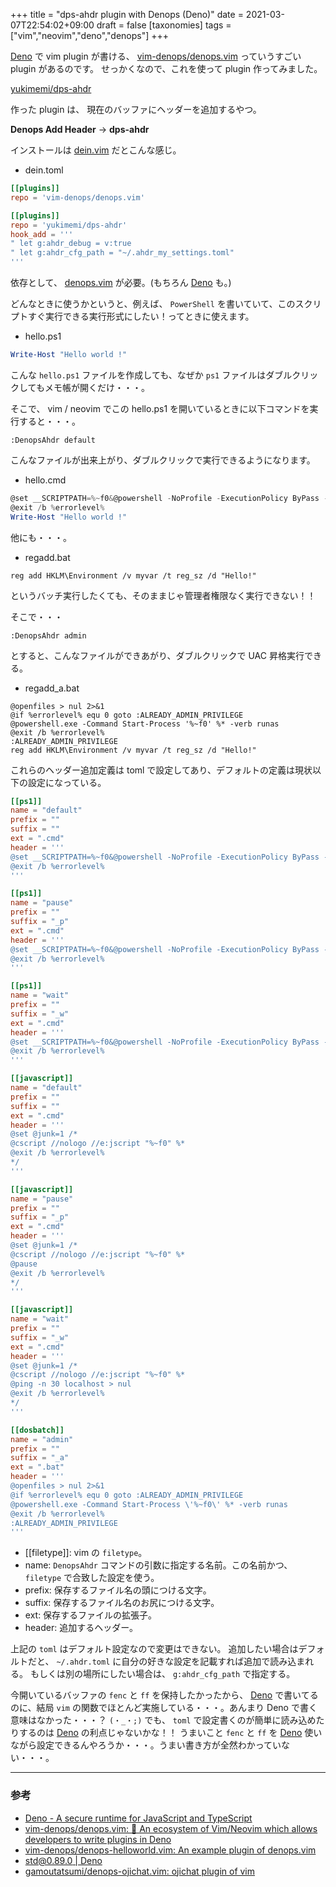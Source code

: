 +++
title = "dps-ahdr plugin with Denops (Deno)"
date = 2021-03-07T22:54:02+09:00
draft = false
[taxonomies]
tags = ["vim","neovim","deno","denops"]
+++

[Deno](https://deno.land/) で vim plugin が書ける、 [vim-denops/denops.vim](https://github.com/vim-denops/denops.vim) っていうすごい plugin があるのです。
せっかくなので、これを使って plugin 作ってみました。

[yukimemi/dps-ahdr](https://github.com/yukimemi/dps-ahdr)

<!-- more -->

作った plugin は、 現在のバッファにヘッダーを追加するやつ。

**Denops Add Header** -> **dps-ahdr**

インストールは [dein.vim](https://github.com/Shougo/dein.vim) だとこんな感じ。

- dein.toml

```toml
[[plugins]]
repo = 'vim-denops/denops.vim'

[[plugins]]
repo = 'yukimemi/dps-ahdr'
hook_add = '''
" let g:ahdr_debug = v:true
" let g:ahdr_cfg_path = "~/.ahdr_my_settings.toml"
'''
```

依存として、 [denops.vim](https://github.com/vim-denops/denops.vim) が必要。(もちろん [Deno](https://deno.land/) も。)

どんなときに使うかというと、例えば、 `PowerShell` を書いていて、このスクリプトすぐ実行できる実行形式にしたい！ってときに使えます。

- hello.ps1

```powershell
Write-Host "Hello world !"
```

こんな `hello.ps1` ファイルを作成しても、なぜか `ps1` ファイルはダブルクリックしてもメモ帳が開くだけ・・・。

そこで、 vim / neovim でこの hello.ps1 を開いているときに以下コマンドを実行すると・・・。

```vim
:DenopsAhdr default
```

こんなファイルが出来上がり、ダブルクリックで実行できるようになります。

- hello.cmd

```powershell
@set __SCRIPTPATH=%~f0&@powershell -NoProfile -ExecutionPolicy ByPass -InputFormat None "$s=[scriptblock]::create((gc -enc utf8 -li \"%~f0\"|?{$_.readcount -gt 2})-join\"`n\");&$s" %*
@exit /b %errorlevel%
Write-Host "Hello world !"
```

他にも・・・。

- regadd.bat

```dosbatch
reg add HKLM\Environment /v myvar /t reg_sz /d "Hello!"
```

というバッチ実行したくても、そのままじゃ管理者権限なく実行できない！！

そこで・・・

```vim
:DenopsAhdr admin
```

とすると、こんなファイルができあがり、ダブルクリックで UAC 昇格実行できる。

- regadd_a.bat

```dosbatch
@openfiles > nul 2>&1
@if %errorlevel% equ 0 goto :ALREADY_ADMIN_PRIVILEGE
@powershell.exe -Command Start-Process '%~f0' %* -verb runas
@exit /b %errorlevel%
:ALREADY_ADMIN_PRIVILEGE
reg add HKLM\Environment /v myvar /t reg_sz /d "Hello!"
```

これらのヘッダー追加定義は toml で設定してあり、デフォルトの定義は現状以下の設定になっている。

```toml
[[ps1]]
name = "default"
prefix = ""
suffix = ""
ext = ".cmd"
header = '''
@set __SCRIPTPATH=%~f0&@powershell -NoProfile -ExecutionPolicy ByPass -InputFormat None "$s=[scriptblock]::create((gc -enc utf8 -li \\"%~f0\\"|?{$_.readcount -gt 2})-join\\"`n\\");&$s" %*
@exit /b %errorlevel%
'''

[[ps1]]
name = "pause"
prefix = ""
suffix = "_p"
ext = ".cmd"
header = '''
@set __SCRIPTPATH=%~f0&@powershell -NoProfile -ExecutionPolicy ByPass -InputFormat None "$s=[scriptblock]::create((gc -enc utf8 -li \\"%~f0\\"|?{$_.readcount -gt 2})-join\\"`n\\");&$s" %*&@pause
@exit /b %errorlevel%
'''

[[ps1]]
name = "wait"
prefix = ""
suffix = "_w"
ext = ".cmd"
header = '''
@set __SCRIPTPATH=%~f0&@powershell -NoProfile -ExecutionPolicy ByPass -InputFormat None "$s=[scriptblock]::create((gc -enc utf8 -li \\"%~f0\\"|?{$_.readcount -gt 2})-join\\"`n\\");&$s" %*&@ping -n 30 localhost > nul
@exit /b %errorlevel%
'''

[[javascript]]
name = "default"
prefix = ""
suffix = ""
ext = ".cmd"
header = '''
@set @junk=1 /*
@cscript //nologo //e:jscript "%~f0" %*
@exit /b %errorlevel%
*/
'''

[[javascript]]
name = "pause"
prefix = ""
suffix = "_p"
ext = ".cmd"
header = '''
@set @junk=1 /*
@cscript //nologo //e:jscript "%~f0" %*
@pause
@exit /b %errorlevel%
*/
'''

[[javascript]]
name = "wait"
prefix = ""
suffix = "_w"
ext = ".cmd"
header = '''
@set @junk=1 /*
@cscript //nologo //e:jscript "%~f0" %*
@ping -n 30 localhost > nul
@exit /b %errorlevel%
*/
'''

[[dosbatch]]
name = "admin"
prefix = ""
suffix = "_a"
ext = ".bat"
header = '''
@openfiles > nul 2>&1
@if %errorlevel% equ 0 goto :ALREADY_ADMIN_PRIVILEGE
@powershell.exe -Command Start-Process \'%~f0\' %* -verb runas
@exit /b %errorlevel%
:ALREADY_ADMIN_PRIVILEGE
'''
```

- [[filetype]]: vim の `filetype`。
- name: `DenopsAhdr` コマンドの引数に指定する名前。この名前かつ、 `filetype` で合致した設定を使う。
- prefix: 保存するファイル名の頭につける文字。
- suffix: 保存するファイル名のお尻につける文字。
- ext: 保存するファイルの拡張子。
- header: 追加するヘッダー。

上記の `toml` はデフォルト設定なので変更はできない。
追加したい場合はデフォルトだと、 `~/.ahdr.toml` に自分の好きな設定を記載すれば追加で読み込まれる。
もしくは別の場所にしたい場合は、 `g:ahdr_cfg_path` で指定する。

今開いているバッファの `fenc` と `ff` を保持したかったから、 [Deno](https://deno.land/) で書いてるのに、結局 `vim` の関数でほとんど実施している・・・。あんまり Deno で書く意味はなかった・・・？ `(・_・;)` でも、 `toml` で設定書くのが簡単に読み込めたりするのは [Deno](https://deno.land/) の利点じゃないかな！！
うまいこと `fenc` と `ff` を [Deno](https://deno.land/) 使いながら設定できるんやろうか・・・。うまい書き方が全然わかっていない・・・。

---

### 参考

- [Deno - A secure runtime for JavaScript and TypeScript](https://deno.land/)
- [vim-denops/denops.vim: 🐜 An ecosystem of Vim/Neovim which allows developers to write plugins in Deno](https://github.com/vim-denops/denops.vim)
- [vim-denops/denops-helloworld.vim: An example plugin of denops.vim](https://github.com/vim-denops/denops-helloworld.vim)
- [std@0.89.0 | Deno](https://deno.land/std@0.89.0/encoding#toml)
- [gamoutatsumi/denops-ojichat.vim: ojichat plugin of vim](https://github.com/gamoutatsumi/denops-ojichat.vim)
